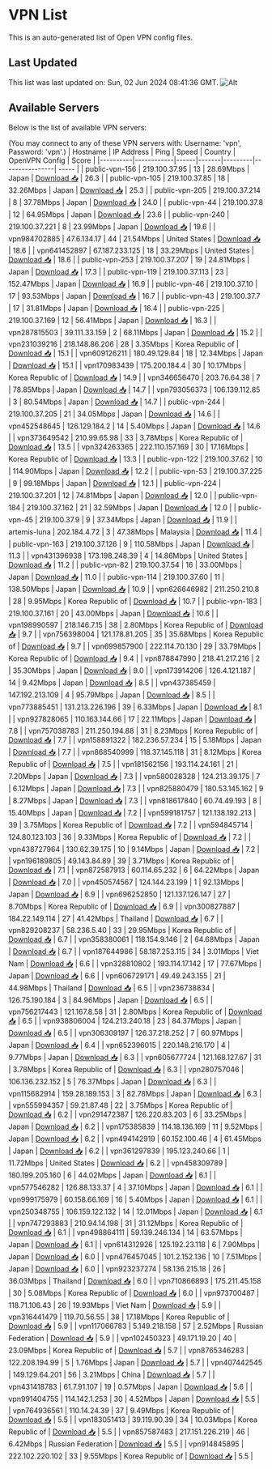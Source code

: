# VPN List

This is an auto-generated list of Open VPN config files.

## Last Updated

This list was last updated on: Sun, 02 Jun 2024 08:41:36 GMT.
![Alt](https://repobeats.axiom.co/api/embed/186b98318ef1479477931607c1ad7d823f12451f.svg "Repobeats analytics image")

## Available Servers

Below is the list of available VPN servers:

(You may connect to any of these VPN servers with: Username: 'vpn', Password: 'vpn'.)
| Hostname | IP Address | Ping | Speed | Country | OpenVPN Config | Score |
|----------|------------|------|-------|---------|----------------| ----- |
| public-vpn-156 | 219.100.37.95 | 13 | 28.69Mbps | Japan | [Download 📥](./configs/server_0_JP.ovpn) | 26.3 |
| public-vpn-105 | 219.100.37.85 | 18 | 32.26Mbps | Japan | [Download 📥](./configs/server_1_JP.ovpn) | 25.3 |
| public-vpn-205 | 219.100.37.214 | 8 | 37.78Mbps | Japan | [Download 📥](./configs/server_2_JP.ovpn) | 24.0 |
| public-vpn-44 | 219.100.37.8 | 12 | 64.95Mbps | Japan | [Download 📥](./configs/server_3_JP.ovpn) | 23.6 |
| public-vpn-240 | 219.100.37.221 | 8 | 23.99Mbps | Japan | [Download 📥](./configs/server_4_JP.ovpn) | 19.6 |
| vpn984702885 | 47.6.134.17 | 44 | 21.54Mbps | United States | [Download 📥](./configs/server_5_US.ovpn) | 18.6 |
| vpn641452897 | 67.187.233.125 | 18 | 33.29Mbps | United States | [Download 📥](./configs/server_6_US.ovpn) | 18.6 |
| public-vpn-253 | 219.100.37.207 | 19 | 24.81Mbps | Japan | [Download 📥](./configs/server_7_JP.ovpn) | 17.3 |
| public-vpn-119 | 219.100.37.113 | 23 | 152.47Mbps | Japan | [Download 📥](./configs/server_8_JP.ovpn) | 16.9 |
| public-vpn-46 | 219.100.37.10 | 17 | 93.53Mbps | Japan | [Download 📥](./configs/server_9_JP.ovpn) | 16.7 |
| public-vpn-43 | 219.100.37.7 | 17 | 31.81Mbps | Japan | [Download 📥](./configs/server_10_JP.ovpn) | 16.4 |
| public-vpn-225 | 219.100.37.169 | 12 | 56.41Mbps | Japan | [Download 📥](./configs/server_11_JP.ovpn) | 16.3 |
| vpn287815503 | 39.111.33.159 | 2 | 68.11Mbps | Japan | [Download 📥](./configs/server_12_JP.ovpn) | 15.2 |
| vpn231039216 | 218.148.86.206 | 28 | 3.35Mbps | Korea Republic of | [Download 📥](./configs/server_13_KR.ovpn) | 15.1 |
| vpn609126211 | 180.49.129.84 | 18 | 12.34Mbps | Japan | [Download 📥](./configs/server_14_JP.ovpn) | 15.1 |
| vpn170983439 | 175.200.184.4 | 30 | 10.17Mbps | Korea Republic of | [Download 📥](./configs/server_15_KR.ovpn) | 14.9 |
| vpn346656470 | 203.76.64.38 | 7 | 78.85Mbps | Japan | [Download 📥](./configs/server_16_JP.ovpn) | 14.7 |
| vpn793056373 | 106.139.112.85 | 3 | 80.54Mbps | Japan | [Download 📥](./configs/server_17_JP.ovpn) | 14.7 |
| public-vpn-244 | 219.100.37.205 | 21 | 34.05Mbps | Japan | [Download 📥](./configs/server_18_JP.ovpn) | 14.6 |
| vpn452548645 | 126.129.184.2 | 14 | 5.40Mbps | Japan | [Download 📥](./configs/server_19_JP.ovpn) | 14.6 |
| vpn373649542 | 210.99.65.98 | 33 | 3.78Mbps | Korea Republic of | [Download 📥](./configs/server_20_KR.ovpn) | 13.5 |
| vpn324263365 | 222.110.157.169 | 30 | 17.16Mbps | Korea Republic of | [Download 📥](./configs/server_21_KR.ovpn) | 13.3 |
| public-vpn-122 | 219.100.37.62 | 10 | 114.90Mbps | Japan | [Download 📥](./configs/server_22_JP.ovpn) | 12.2 |
| public-vpn-53 | 219.100.37.225 | 9 | 99.18Mbps | Japan | [Download 📥](./configs/server_23_JP.ovpn) | 12.1 |
| public-vpn-224 | 219.100.37.201 | 12 | 74.81Mbps | Japan | [Download 📥](./configs/server_24_JP.ovpn) | 12.0 |
| public-vpn-184 | 219.100.37.162 | 21 | 32.59Mbps | Japan | [Download 📥](./configs/server_25_JP.ovpn) | 12.0 |
| public-vpn-45 | 219.100.37.9 | 9 | 37.34Mbps | Japan | [Download 📥](./configs/server_26_JP.ovpn) | 11.9 |
| artemis-luna | 202.184.4.72 | 3 | 47.38Mbps | Malaysia | [Download 📥](./configs/server_27_MY.ovpn) | 11.4 |
| public-vpn-163 | 219.100.37.126 | 9 | 110.58Mbps | Japan | [Download 📥](./configs/server_28_JP.ovpn) | 11.3 |
| vpn431396938 | 173.198.248.39 | 4 | 14.86Mbps | United States | [Download 📥](./configs/server_29_US.ovpn) | 11.2 |
| public-vpn-82 | 219.100.37.54 | 16 | 33.00Mbps | Japan | [Download 📥](./configs/server_30_JP.ovpn) | 11.0 |
| public-vpn-114 | 219.100.37.60 | 11 | 138.50Mbps | Japan | [Download 📥](./configs/server_31_JP.ovpn) | 10.9 |
| vpn626646982 | 211.250.210.8 | 28 | 9.95Mbps | Korea Republic of | [Download 📥](./configs/server_32_KR.ovpn) | 10.7 |
| public-vpn-183 | 219.100.37.161 | 20 | 43.00Mbps | Japan | [Download 📥](./configs/server_33_JP.ovpn) | 10.6 |
| vpn198990597 | 218.146.7.15 | 38 | 2.80Mbps | Korea Republic of | [Download 📥](./configs/server_34_KR.ovpn) | 9.7 |
| vpn756398004 | 121.178.81.205 | 35 | 35.68Mbps | Korea Republic of | [Download 📥](./configs/server_35_KR.ovpn) | 9.7 |
| vpn699857900 | 222.114.70.130 | 29 | 33.79Mbps | Korea Republic of | [Download 📥](./configs/server_36_KR.ovpn) | 9.4 |
| vpn878847990 | 218.41.217.216 | 2 | 35.30Mbps | Japan | [Download 📥](./configs/server_37_JP.ovpn) | 9.0 |
| vpn173914206 | 126.4.121.187 | 14 | 9.42Mbps | Japan | [Download 📥](./configs/server_38_JP.ovpn) | 8.5 |
| vpn437385459 | 147.192.213.109 | 4 | 95.79Mbps | Japan | [Download 📥](./configs/server_39_JP.ovpn) | 8.5 |
| vpn773885451 | 131.213.226.196 | 39 | 6.33Mbps | Japan | [Download 📥](./configs/server_40_JP.ovpn) | 8.1 |
| vpn927828065 | 110.163.144.66 | 17 | 22.11Mbps | Japan | [Download 📥](./configs/server_41_JP.ovpn) | 7.8 |
| vpn757038783 | 211.250.194.88 | 31 | 8.23Mbps | Korea Republic of | [Download 📥](./configs/server_42_KR.ovpn) | 7.7 |
| vpn158891322 | 182.236.57.234 | 15 | 5.18Mbps | Japan | [Download 📥](./configs/server_43_JP.ovpn) | 7.7 |
| vpn868540999 | 118.37.145.118 | 31 | 8.12Mbps | Korea Republic of | [Download 📥](./configs/server_44_KR.ovpn) | 7.5 |
| vpn181562156 | 193.114.24.161 | 21 | 7.20Mbps | Japan | [Download 📥](./configs/server_45_JP.ovpn) | 7.3 |
| vpn580028328 | 124.213.39.175 | 7 | 6.12Mbps | Japan | [Download 📥](./configs/server_46_JP.ovpn) | 7.3 |
| vpn825880479 | 180.53.145.162 | 9 | 8.27Mbps | Japan | [Download 📥](./configs/server_47_JP.ovpn) | 7.3 |
| vpn818617840 | 60.74.49.193 | 8 | 15.40Mbps | Japan | [Download 📥](./configs/server_48_JP.ovpn) | 7.2 |
| vpn599181757 | 121.138.192.213 | 39 | 3.75Mbps | Korea Republic of | [Download 📥](./configs/server_49_KR.ovpn) | 7.2 |
| vpn594845714 | 124.80.123.103 | 36 | 9.33Mbps | Korea Republic of | [Download 📥](./configs/server_50_KR.ovpn) | 7.2 |
| vpn438727964 | 130.62.39.175 | 10 | 9.14Mbps | Japan | [Download 📥](./configs/server_51_JP.ovpn) | 7.2 |
| vpn196189805 | 49.143.84.89 | 39 | 3.71Mbps | Korea Republic of | [Download 📥](./configs/server_52_KR.ovpn) | 7.1 |
| vpn872587913 | 60.114.65.232 | 6 | 64.22Mbps | Japan | [Download 📥](./configs/server_53_JP.ovpn) | 7.0 |
| vpn450574567 | 124.144.23.199 | 1 | 92.13Mbps | Japan | [Download 📥](./configs/server_54_JP.ovpn) | 6.9 |
| vpn696252850 | 121.137.126.147 | 27 | 8.70Mbps | Korea Republic of | [Download 📥](./configs/server_55_KR.ovpn) | 6.9 |
| vpn300827887 | 184.22.149.114 | 27 | 41.42Mbps | Thailand | [Download 📥](./configs/server_56_TH.ovpn) | 6.7 |
| vpn829208237 | 58.236.5.40 | 33 | 29.95Mbps | Korea Republic of | [Download 📥](./configs/server_57_KR.ovpn) | 6.7 |
| vpn358380061 | 118.154.9.146 | 2 | 64.68Mbps | Japan | [Download 📥](./configs/server_58_JP.ovpn) | 6.7 |
| vpn187644986 | 58.187.253.115 | 34 | 3.01Mbps | Viet Nam | [Download 📥](./configs/server_59_VN.ovpn) | 6.6 |
| vpn328810802 | 193.114.17.142 | 17 | 77.67Mbps | Japan | [Download 📥](./configs/server_60_JP.ovpn) | 6.6 |
| vpn606729171 | 49.49.243.155 | 21 | 44.98Mbps | Thailand | [Download 📥](./configs/server_61_TH.ovpn) | 6.5 |
| vpn236738834 | 126.75.190.184 | 3 | 84.96Mbps | Japan | [Download 📥](./configs/server_62_JP.ovpn) | 6.5 |
| vpn756217443 | 121.167.8.58 | 31 | 2.80Mbps | Korea Republic of | [Download 📥](./configs/server_63_KR.ovpn) | 6.5 |
| vpn938806004 | 124.213.240.18 | 23 | 84.37Mbps | Japan | [Download 📥](./configs/server_64_JP.ovpn) | 6.5 |
| vpn306309197 | 126.37.218.252 | 7 | 60.97Mbps | Japan | [Download 📥](./configs/server_65_JP.ovpn) | 6.4 |
| vpn652396015 | 220.148.216.170 | 4 | 9.77Mbps | Japan | [Download 📥](./configs/server_66_JP.ovpn) | 6.3 |
| vpn605677724 | 121.168.127.67 | 31 | 3.78Mbps | Korea Republic of | [Download 📥](./configs/server_67_KR.ovpn) | 6.3 |
| vpn280757046 | 106.136.232.152 | 5 | 76.37Mbps | Japan | [Download 📥](./configs/server_68_JP.ovpn) | 6.3 |
| vpn115682914 | 159.28.189.153 | 3 | 82.78Mbps | Japan | [Download 📥](./configs/server_69_JP.ovpn) | 6.3 |
| vpn555994357 | 59.21.87.48 | 22 | 3.75Mbps | Korea Republic of | [Download 📥](./configs/server_70_KR.ovpn) | 6.2 |
| vpn291472387 | 126.220.83.203 | 6 | 33.25Mbps | Japan | [Download 📥](./configs/server_71_JP.ovpn) | 6.2 |
| vpn175385839 | 114.18.136.169 | 11 | 9.52Mbps | Japan | [Download 📥](./configs/server_72_JP.ovpn) | 6.2 |
| vpn494142919 | 60.152.100.46 | 4 | 61.45Mbps | Japan | [Download 📥](./configs/server_73_JP.ovpn) | 6.2 |
| vpn361297839 | 195.123.240.66 | 1 | 11.72Mbps | United States | [Download 📥](./configs/server_74_US.ovpn) | 6.2 |
| vpn458309789 | 180.199.205.160 | 6 | 44.02Mbps | Japan | [Download 📥](./configs/server_75_JP.ovpn) | 6.1 |
| vpn577546282 | 126.88.133.37 | 4 | 37.10Mbps | Japan | [Download 📥](./configs/server_76_JP.ovpn) | 6.1 |
| vpn999175979 | 60.158.66.169 | 16 | 5.40Mbps | Japan | [Download 📥](./configs/server_77_JP.ovpn) | 6.1 |
| vpn250348755 | 106.159.122.132 | 14 | 12.01Mbps | Japan | [Download 📥](./configs/server_78_JP.ovpn) | 6.1 |
| vpn747293883 | 210.94.14.198 | 31 | 31.12Mbps | Korea Republic of | [Download 📥](./configs/server_79_KR.ovpn) | 6.1 |
| vpn498864111 | 59.139.246.134 | 14 | 63.57Mbps | Japan | [Download 📥](./configs/server_80_JP.ovpn) | 6.1 |
| vpn614312926 | 125.192.23.118 | 6 | 7.90Mbps | Japan | [Download 📥](./configs/server_81_JP.ovpn) | 6.0 |
| vpn476457045 | 101.2.152.136 | 10 | 7.51Mbps | Japan | [Download 📥](./configs/server_82_JP.ovpn) | 6.0 |
| vpn923237274 | 58.136.215.18 | 26 | 36.03Mbps | Thailand | [Download 📥](./configs/server_83_TH.ovpn) | 6.0 |
| vpn710866893 | 175.211.45.158 | 30 | 5.08Mbps | Korea Republic of | [Download 📥](./configs/server_84_KR.ovpn) | 6.0 |
| vpn973700487 | 118.71.106.43 | 26 | 19.93Mbps | Viet Nam | [Download 📥](./configs/server_85_VN.ovpn) | 5.9 |
| vpn316441479 | 119.70.56.55 | 38 | 17.18Mbps | Korea Republic of | [Download 📥](./configs/server_86_KR.ovpn) | 5.9 |
| vpn117066783 | 5.149.218.158 | 57 | 2.52Mbps | Russian Federation | [Download 📥](./configs/server_87_RU.ovpn) | 5.9 |
| vpn102450323 | 49.171.19.20 | 40 | 23.09Mbps | Korea Republic of | [Download 📥](./configs/server_88_KR.ovpn) | 5.7 |
| vpn8765346283 | 122.208.194.99 | 5 | 1.76Mbps | Japan | [Download 📥](./configs/server_89_JP.ovpn) | 5.7 |
| vpn407442545 | 149.129.64.201 | 56 | 3.21Mbps | China | [Download 📥](./configs/server_90_CN.ovpn) | 5.7 |
| vpn431418783 | 61.7.91.107 | 19 | 0.57Mbps | Japan | [Download 📥](./configs/server_91_JP.ovpn) | 5.6 |
| vpn991404755 | 114.142.1.253 | 30 | 4.52Mbps | Japan | [Download 📥](./configs/server_92_JP.ovpn) | 5.5 |
| vpn764936561 | 110.14.24.39 | 37 | 9.49Mbps | Korea Republic of | [Download 📥](./configs/server_93_KR.ovpn) | 5.5 |
| vpn183051413 | 39.119.90.39 | 34 | 10.03Mbps | Korea Republic of | [Download 📥](./configs/server_94_KR.ovpn) | 5.5 |
| vpn857587483 | 217.151.226.219 | 46 | 6.42Mbps | Russian Federation | [Download 📥](./configs/server_95_RU.ovpn) | 5.5 |
| vpn914845895 | 222.102.220.102 | 33 | 9.55Mbps | Korea Republic of | [Download 📥](./configs/server_96_KR.ovpn) | 5.5 |
